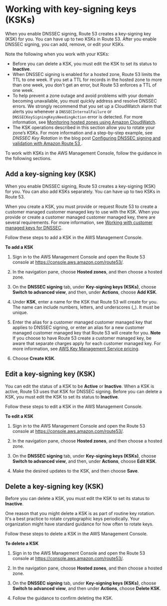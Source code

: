 # Working with key\-signing keys \(KSKs\)<a name="dns-configuring-dnssec-ksk"></a>

When you enable DNSSEC signing, Route 53 creates a key\-signing key \(KSK\) for you\. You can have up to two KSKs in Route 53\. After you enable DNSSEC signing, you can add, remove, or edit your KSKs\.

Note the following when you work with your KSKs:
+ Before you can delete a KSK, you must edit the KSK to set its status to **Inactive**\. 
+ When DNSSEC signing is enabled for a hosted zone, Route 53 limits the TTL to one week\. If you set a TTL for records in the hosted zone to more than one week, you don't get an error, but Route 53 enforces a TTL of one week\.
+ To help prevent a zone outage and avoid problems with your domain becoming unavailable, you must quickly address and resolve DNSSEC errors\. We strongly recommend that you set up a CloudWatch alarm that alerts you whenever a `DNSSECInternalFailure` or `DNSSECKeySigningKeysNeedingAction` error is detected\. For more information, see [Monitoring hosted zones using Amazon CloudWatch](monitoring-hosted-zones-with-cloudwatch.md)\.
+ The KSK operations described in this section allow you to rotate your zone’s KSKs\. For more information and a step\-by\-step example, see *DNSSEC Key Rotation* in the blog post [ Configuring DNSSEC signing and validation with Amazon Route 53 ](https://aws.amazon.com/blogs/networking-and-content-delivery/configuring-dnssec-signing-and-validation-with-amazon-route-53/)\.

To work with KSKs in the AWS Management Console, follow the guidance in the following sections\.

## Add a key\-signing key \(KSK\)<a name="dns-configuring-dnssec-ksk-add-ksk"></a>

When you enable DNSSEC signing, Route 53 creates a key\-signing \(KSK\) for you\. You can also add KSKs separately\. You can have up to two KSKs in Route 53\. 

When you create a KSK, you must provide or request Route 53 to create a customer managed customer managed key to use with the KSK\. When you provide or create a customer managed customer managed key, there are several requirements\. For more information, see [Working with customer managed keys for DNSSEC](dns-configuring-dnssec-cmk-requirements.md)\.

Follow these steps to add a KSK in the AWS Management Console\.<a name="dns-configuring-dnssec-ksk-add-ksk-procedure"></a>

**To add a KSK**

1. Sign in to the AWS Management Console and open the Route 53 console at [https://console\.aws\.amazon\.com/route53/](https://console.aws.amazon.com/route53/)\.

1. In the navigation pane, choose **Hosted zones**, and then choose a hosted zone\.

1. On the **DNSSEC signing** tab, under **Key\-signing keys \(KSKs\)**, choose **Switch to advanced view**, and then, under **Actions**, choose **Add KSK**\.

1. Under **KSK**, enter a name for the KSK that Route 53 will create for you\. The name can include numbers, letters, and underscores \(\_\)\. It must be unique\.

1. Enter the alias for a customer managed customer managed key that applies to DNSSEC signing, or enter an alias for a new customer managed customer managed key that Route 53 will create for you\.
**Note**  
If you choose to have Route 53 create a customer managed key, be aware that separate charges apply for each customer managed key\. For more information, see [AWS Key Management Service pricing](https://aws.amazon.com/kms/pricing/)\.

1. Choose **Create KSK**\.

## Edit a key\-signing key \(KSK\)<a name="dns-configuring-dnssec-ksk-edit-ksk"></a>

You can edit the status of a KSK to be **Active** or **Inactive**\. When a KSK is active, Route 53 uses that KSK for DNSSEC signing\. Before you can delete a KSK, you must edit the KSK to set its status to **Inactive**\.

Follow these steps to edit a KSK in the AWS Management Console\.<a name="dns-configuring-dnssec-ksk-edit-ksk-procedure"></a>

**To edit a KSK**

1. Sign in to the AWS Management Console and open the Route 53 console at [https://console\.aws\.amazon\.com/route53/](https://console.aws.amazon.com/route53/)\.

1. In the navigation pane, choose **Hosted zones**, and then choose a hosted zone\.

1. On the **DNSSEC signing** tab, under **Key\-signing keys \(KSKs\)**, choose **Switch to advanced view**, and then, under **Actions**, choose **Edit KSK**\.

1. Make the desired updates to the KSK, and then choose **Save**\.

## Delete a key\-signing key \(KSK\)<a name="dns-configuring-dnssec-ksk-delete-ksk"></a>

Before you can delete a KSK, you must edit the KSK to set its status to **Inactive**\. 

One reason that you might delete a KSK is as part of routine key rotation\. It's a best practice to rotate cryptographic keys periodically\. Your organization might have standard guidance for how often to rotate keys\. 

Follow these steps to delete a KSK in the AWS Management Console\.<a name="dns-configuring-dnssec-ksk-delete-ksk-procedure"></a>

**To delete a KSK**

1. Sign in to the AWS Management Console and open the Route 53 console at [https://console\.aws\.amazon\.com/route53/](https://console.aws.amazon.com/route53/)\.

1. In the navigation pane, choose **Hosted zones**, and then choose a hosted zone\.

1. On the **DNSSEC signing** tab, under **Key\-signing keys \(KSKs\)**, choose **Switch to advanced view**, and then under **Actions**, choose **Delete KSK**\.

1. Follow the guidance to confirm deleting the KSK\.